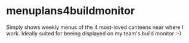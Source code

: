 # menuplans4buildmonitor

Simply shows weekly menus of the 4 most-loved canteens near where I work. Ideally suited for beeing displayed on my team's build monitor :-)
